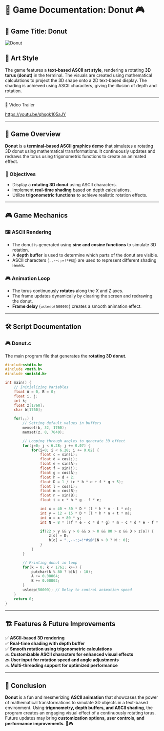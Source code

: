# 📜 Game Documentation: Donut 🎮

## 📌 Game Title: Donut  
![Donut](https://github.com/Asbaq/Donut/assets/62818241/3474d09a-cbb9-453e-b6c3-c87613c170e0)

## 🎨 Art Style
The game features a **text-based ASCII art style**, rendering a rotating **3D torus (donut)** in the terminal. The visuals are created using mathematical calculations to project the 3D shape onto a 2D text-based display. The shading is achieved using ASCII characters, giving the illusion of depth and rotation.

---

🔗 Video Trailer

https://youtu.be/qhsgk105aJY

---

## 📖 Game Overview
**Donut** is a **terminal-based ASCII graphics demo** that simulates a rotating 3D donut using mathematical transformations. It continuously updates and redraws the torus using trigonometric functions to create an animated effect.

### 🎯 Objectives
- Display a **rotating 3D donut** using ASCII characters.
- Implement **real-time shading** based on depth calculations.
- Utilize **trigonometric functions** to achieve realistic rotation effects.

---

## 🎮 Game Mechanics

### 🖼️ ASCII Rendering
- The donut is generated using **sine and cosine functions** to simulate 3D rotation.
- A **depth buffer** is used to determine which parts of the donut are visible.
- ASCII characters (`.,-~:;=!*#$@`) are used to represent different shading levels.

### 🎮 Animation Loop
- The torus continuously **rotates** along the X and Z axes.
- The frame updates dynamically by clearing the screen and redrawing the donut.
- **Frame delay** (`usleep(50000)`) creates a smooth animation effect.

---

## 🛠️ Script Documentation

### 🎮 **Donut.c**
The main program file that generates the **rotating 3D donut**.

```c
#include<stdio.h>
#include <math.h>
#include <unistd.h>

int main() {
    // Initializing Variables
    float A = 0, B = 0;
    float i, j;
    int k;
    float z[1760];
    char b[1760];

    for(;;) {
        // Setting default values in buffers
        memset(b, 32, 1760);
        memset(z, 0, 7040);

        // Looping through angles to generate 3D effect
        for(j=0; j < 6.28; j += 0.07) {
            for(i=0; i < 6.28; i += 0.02) {
                float c = sin(i);
                float d = cos(j);
                float e = sin(A);
                float f = sin(j);
                float g = cos(A);
                float h = d + 2;
                float D = 1 / (c * h * e + f * g + 5);
                float l = cos(i);
                float m = cos(B);
                float n = sin(B);
                float t = c * h * g - f * e;

                int x = 40 + 30 * D * (l * h * m - t * n);
                int y = 12 + 15 * D * (l * h * n + t * m);
                int o = x + 80 * y;
                int N = 8 * ((f * e - c * d * g) * m - c * d * e - f * g - l * d * n);

                if(22 > y && y > 0 && x > 0 && 80 > x && D > z[o]) {
                    z[o] = D;
                    b[o] = ".,-~:;=!*#$@"[N > 0 ? N : 0];
                }
            }
        }

        // Printing donut in loop
        for(k = 0; k < 1761; k++) {
            putchar(k % 80 ? b[k] : 10);
            A += 0.00004;
            B += 0.00002;
        }
        usleep(50000); // Delay to control animation speed
    }
    return 0;
}
```

---

## 🏗️ Features & Future Improvements

✅ **ASCII-based 3D rendering**  
✅ **Real-time shading with depth buffer**  
✅ **Smooth rotation using trigonometric calculations**  
🔜 **Customizable ASCII characters for enhanced visual effects**  
🔜 **User input for rotation speed and angle adjustments**  
🔜 **Multi-threading support for optimized performance**  

---

## 📌 Conclusion
**Donut** is a fun and mesmerizing **ASCII animation** that showcases the power of mathematical transformations to simulate 3D objects in a text-based environment. Using **trigonometry, depth buffers, and ASCII shading**, the program creates an engaging visual effect of a continuously rotating torus. Future updates may bring **customization options, user controls, and performance improvements**. 🚀🎮


